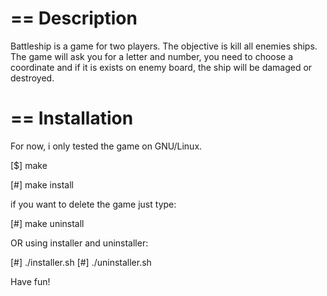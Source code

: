 ==
Description
==

Battleship is a game for two players. The objective is kill all enemies ships.
The game will ask you for a letter and number, you need to choose a coordinate and if it is exists on enemy board, the ship will be damaged or destroyed.

==
Installation
==

For now, i only tested the game on GNU/Linux.

[$] make

[#] make install

if you want to delete the game just type:

[#] make uninstall

OR using installer and uninstaller:

[#] ./installer.sh
[#] ./uninstaller.sh

Have fun!
